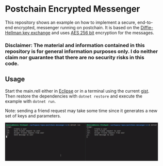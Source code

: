 # Postchain Encrypted Messenger

This repository shows an example on how to implement a secure, end-to-end encrypted, messenger running on postchain. It is based on the [Diffie-Hellman key exchange](https://en.wikipedia.org/wiki/Diffie%E2%80%93Hellman_key_exchange) and uses [AES 256 bit](https://en.wikipedia.org/wiki/Advanced_Encryption_Standard) encryption for the messages. 

### Disclaimer: The material and information contained in this repository is for general information purposes only. I do neither claim nor guarantee that there are no security risks in this code. 

## Usage

Start the main.rell either in [Eclipse](http://rell.chromia.com/en/master/eclipse/eclipse.html) or in a terminal using the current [gist](https://bitbucket.org/chromawallet/postchain2/downloads/). Then restore the dependencies with `dotnet restore` and execute the example with `dotnet run`. 

Note: sending a friend request may take some time since it generates a new set of keys and parameters. 

![program_example](example.gif)

